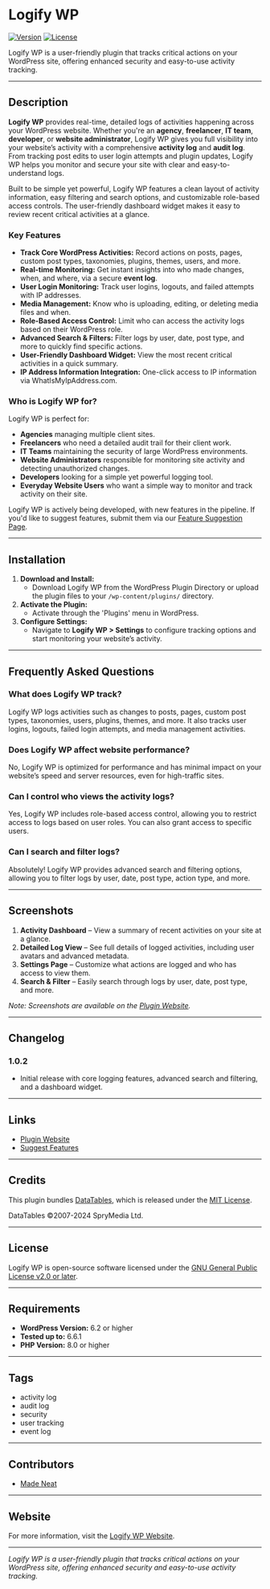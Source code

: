 # Logify WP

[![Version](https://img.shields.io/badge/version-1.0.2-blue)](https://github.com/Made-Neat/logify-wp/releases)
[![License](https://img.shields.io/badge/license-GPLv2%2B-blue.svg)](https://www.gnu.org/licenses/gpl-2.0.html)

Logify WP is a user-friendly plugin that tracks critical actions on your WordPress site, offering enhanced security and easy-to-use activity tracking.

---

## Description

**Logify WP** provides real-time, detailed logs of activities happening across your WordPress website. Whether you're an **agency**, **freelancer**, **IT team**, **developer**, or **website administrator**, Logify WP gives you full visibility into your website’s activity with a comprehensive **activity log** and **audit log**. From tracking post edits to user login attempts and plugin updates, Logify WP helps you monitor and secure your site with clear and easy-to-understand logs.

Built to be simple yet powerful, Logify WP features a clean layout of activity information, easy filtering and search options, and customizable role-based access controls. The user-friendly dashboard widget makes it easy to review recent critical activities at a glance.

### Key Features

- **Track Core WordPress Activities:** Record actions on posts, pages, custom post types, taxonomies, plugins, themes, users, and more.
- **Real-time Monitoring:** Get instant insights into who made changes, when, and where, via a secure **event log**.
- **User Login Monitoring:** Track user logins, logouts, and failed attempts with IP addresses.
- **Media Management:** Know who is uploading, editing, or deleting media files and when.
- **Role-Based Access Control:** Limit who can access the activity logs based on their WordPress role.
- **Advanced Search & Filters:** Filter logs by user, date, post type, and more to quickly find specific actions.
- **User-Friendly Dashboard Widget:** View the most recent critical activities in a quick summary.
- **IP Address Information Integration:** One-click access to IP information via WhatIsMyIpAddress.com.

### Who is Logify WP for?

Logify WP is perfect for:

- **Agencies** managing multiple client sites.
- **Freelancers** who need a detailed audit trail for their client work.
- **IT Teams** maintaining the security of large WordPress environments.
- **Website Administrators** responsible for monitoring site activity and detecting unauthorized changes.
- **Developers** looking for a simple yet powerful logging tool.
- **Everyday Website Users** who want a simple way to monitor and track activity on their site.

Logify WP is actively being developed, with new features in the pipeline. If you'd like to suggest features, submit them via our [Feature Suggestion Page](https://logifywp.com/suggest/).

---

## Installation

1. **Download and Install:**
   - Download Logify WP from the WordPress Plugin Directory or upload the plugin files to your `/wp-content/plugins/` directory.
2. **Activate the Plugin:**
   - Activate through the 'Plugins' menu in WordPress.
3. **Configure Settings:**
   - Navigate to **Logify WP > Settings** to configure tracking options and start monitoring your website’s activity.

---

## Frequently Asked Questions

### What does Logify WP track?

Logify WP logs activities such as changes to posts, pages, custom post types, taxonomies, users, plugins, themes, and more. It also tracks user logins, logouts, failed login attempts, and media management activities.

### Does Logify WP affect website performance?

No, Logify WP is optimized for performance and has minimal impact on your website’s speed and server resources, even for high-traffic sites.

### Can I control who views the activity logs?

Yes, Logify WP includes role-based access control, allowing you to restrict access to logs based on user roles. You can also grant access to specific users.

### Can I search and filter logs?

Absolutely! Logify WP provides advanced search and filtering options, allowing you to filter logs by user, date, post type, action type, and more.

---

## Screenshots

1. **Activity Dashboard** – View a summary of recent activities on your site at a glance.
2. **Detailed Log View** – See full details of logged activities, including user avatars and advanced metadata.
3. **Settings Page** – Customize what actions are logged and who has access to view them.
4. **Search & Filter** – Easily search through logs by user, date, post type, and more.

_Note: Screenshots are available on the [Plugin Website](https://logifywp.com/)._

---

## Changelog

### 1.0.2

- Initial release with core logging features, advanced search and filtering, and a dashboard widget.

---

## Links

- [Plugin Website](https://logifywp.com/)
- [Suggest Features](https://logifywp.com/suggest/)

---

## Credits

This plugin bundles [DataTables](https://datatables.net), which is released under the [MIT License](https://datatables.net/license/mit).

DataTables ©2007-2024 SpryMedia Ltd.

---

## License

Logify WP is open-source software licensed under the [GNU General Public License v2.0 or later](https://www.gnu.org/licenses/gpl-2.0.html).

---

## Requirements

- **WordPress Version:** 6.2 or higher
- **Tested up to:** 6.6.1
- **PHP Version:** 8.0 or higher

---

## Tags

- activity log
- audit log
- security
- user tracking
- event log

---

## Contributors

- [Made Neat](https://madeneat.com.au/)

---

## Website

For more information, visit the [Logify WP Website](https://logifywp.com/).

---

_Logify WP is a user-friendly plugin that tracks critical actions on your WordPress site, offering enhanced security and easy-to-use activity tracking._

